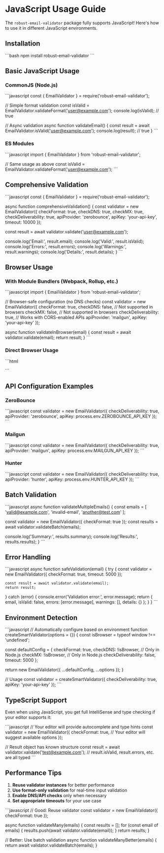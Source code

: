 # JavaScript Usage Guide

The `robust-email-validator` package fully supports JavaScript! Here's how to use it in different JavaScript environments.

## Installation

\`\`\`bash
npm install robust-email-validator
\`\`\`

## Basic JavaScript Usage

### CommonJS (Node.js)

\`\`\`javascript
const { EmailValidator } = require('robust-email-validator');

// Simple format validation
const isValid = EmailValidator.validateFormat('user@example.com');
console.log(isValid); // true

// Async validation
async function validateEmail() {
  const result = await EmailValidator.isValid('user@example.com');
  console.log(result); // true
}
\`\`\`

### ES Modules

\`\`\`javascript
import { EmailValidator } from 'robust-email-validator';

// Same usage as above
const isValid = EmailValidator.validateFormat('user@example.com');
\`\`\`

## Comprehensive Validation

\`\`\`javascript
const { EmailValidator } = require('robust-email-validator');

async function comprehensiveValidation() {
  const validator = new EmailValidator({
    checkFormat: true,
    checkDNS: true,
    checkMX: true,
    checkDeliverability: true,
    apiProvider: 'zerobounce',
    apiKey: 'your-api-key',
    timeout: 10000
  });

  const result = await validator.validate('user@example.com');
  
  console.log('Email:', result.email);
  console.log('Valid:', result.isValid);
  console.log('Errors:', result.errors);
  console.log('Warnings:', result.warnings);
  console.log('Details:', result.details);
}
\`\`\`

## Browser Usage

### With Module Bundlers (Webpack, Rollup, etc.)

\`\`\`javascript
import { EmailValidator } from 'robust-email-validator';

// Browser-safe configuration (no DNS checks)
const validator = new EmailValidator({
  checkFormat: true,
  checkDNS: false,        // Not supported in browsers
  checkMX: false,         // Not supported in browsers
  checkDeliverability: true, // Works with CORS-enabled APIs
  apiProvider: 'mailgun',
  apiKey: 'your-api-key'
});

async function validateInBrowser(email) {
  const result = await validator.validate(email);
  return result;
}
\`\`\`

### Direct Browser Usage

\`\`\`html
<!-- Include the library -->
<script src="path/to/robust-email-validator.js"></script>

<script>
  // Use the global EmailValidator
  const isValid = EmailValidator.validateFormat('user@example.com');
  console.log(isValid);
</script>
\`\`\`

## API Configuration Examples

### ZeroBounce

\`\`\`javascript
const validator = new EmailValidator({
  checkDeliverability: true,
  apiProvider: 'zerobounce',
  apiKey: process.env.ZEROBOUNCE_API_KEY
});
\`\`\`

### Mailgun

\`\`\`javascript
const validator = new EmailValidator({
  checkDeliverability: true,
  apiProvider: 'mailgun',
  apiKey: process.env.MAILGUN_API_KEY
});
\`\`\`

### Hunter

\`\`\`javascript
const validator = new EmailValidator({
  checkDeliverability: true,
  apiProvider: 'hunter',
  apiKey: process.env.HUNTER_API_KEY
});
\`\`\`

## Batch Validation

\`\`\`javascript
async function validateMultipleEmails() {
  const emails = [
    'valid@example.com',
    'invalid-email',
    'another@test.com'
  ];

  const validator = new EmailValidator({ checkFormat: true });
  const results = await validator.validateBatch(emails);

  console.log('Summary:', results.summary);
  console.log('Results:', results.results);
}
\`\`\`

## Error Handling

\`\`\`javascript
async function safeValidation(email) {
  try {
    const validator = new EmailValidator({
      checkFormat: true,
      timeout: 5000
    });
    
    const result = await validator.validate(email);
    return result;
  } catch (error) {
    console.error('Validation error:', error.message);
    return {
      email,
      isValid: false,
      errors: [error.message],
      warnings: [],
      details: {}
    };
  }
}
\`\`\`

## Environment Detection

\`\`\`javascript
// Automatically configure based on environment
function createSmartValidator(options = {}) {
  const isBrowser = typeof window !== 'undefined';
  
  const defaultConfig = {
    checkFormat: true,
    checkDNS: !isBrowser,  // Only in Node.js
    checkMX: !isBrowser,   // Only in Node.js
    checkDeliverability: false,
    timeout: 5000
  };

  return new EmailValidator({ ...defaultConfig, ...options });
}

// Usage
const validator = createSmartValidator({
  checkDeliverability: true,
  apiKey: 'your-api-key'
});
\`\`\`

## TypeScript Support

Even when using JavaScript, you get full IntelliSense and type checking if your editor supports it:

\`\`\`javascript
// Your editor will provide autocomplete and type hints
const validator = new EmailValidator({
  checkFormat: true,
  // Your editor will suggest available options
});

// Result object has known structure
const result = await validator.validate('test@example.com');
// result.isValid, result.errors, etc. are all typed
\`\`\`

## Performance Tips

1. **Reuse validator instances** for better performance
2. **Use format-only validation** for real-time input validation
3. **Enable DNS/API checks** only when necessary
4. **Set appropriate timeouts** for your use case

\`\`\`javascript
// Good: Reuse validator
const validator = new EmailValidator({ checkFormat: true });

async function validateMany(emails) {
  const results = [];
  for (const email of emails) {
    results.push(await validator.validate(email));
  }
  return results;
}

// Better: Use batch validation
async function validateManyBetter(emails) {
  return await validator.validateBatch(emails);
}
